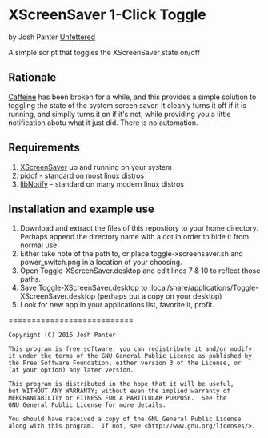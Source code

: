 # XScreenSaver 1-Click Toggle
by Josh Panter [Unfettered](https://unfettered.net)

A simple script that toggles the XScreenSaver state on/off

## Rationale
[Caffeine](https://launchpad.net/caffeine) has been broken for a while, and this provides a simple solution to toggling the state of the system screen saver. It cleanly turns it off if it is running, and simplly turns it on if it's not, while providing you a little notification abotu what it just did. There is no automation.

## Requirements
1. [XScreenSaver](https://www.jwz.org/xscreensaver/) up and running on your system
2. [pidof](http://manpages.ubuntu.com/manpages/xenial/en/man8/pidof.8.html) - standard on most linux distros
3. [libNotify](https://launchpad.net/ubuntu/precise/+package/libnotify-bin) - standard on many modern linux distros

## Installation and example use
1. Download and extract the files of this repostiory to your home directory. Perhaps append the directory name with a dot in order to hide it from normal use.
2. Either take note of the path to, or place toggle-xscreensaver.sh and power_switch.png in a location of your choosing.
3. Open Toggle-XScreenSaver.desktop and edit lines 7 & 10 to reflect those paths.
4. Save Toggle-XScreenSaver.desktop to .local/share/applications/Toggle-XScreenSaver.desktop (perhaps put a copy on your desktop)
5. Look for new app in your applications list, favorite it, profit.

===========================

    Copyright (C) 2016 Josh Panter

    This program is free software: you can redistribute it and/or modify
    it under the terms of the GNU General Public License as published by
    the Free Software Foundation, either version 3 of the License, or
    (at your option) any later version.

    This program is distributed in the hope that it will be useful,
    but WITHOUT ANY WARRANTY; without even the implied warranty of
    MERCHANTABILITY or FITNESS FOR A PARTICULAR PURPOSE.  See the
    GNU General Public License for more details.

    You should have received a copy of the GNU General Public License
    along with this program.  If not, see <http://www.gnu.org/licenses/>.
